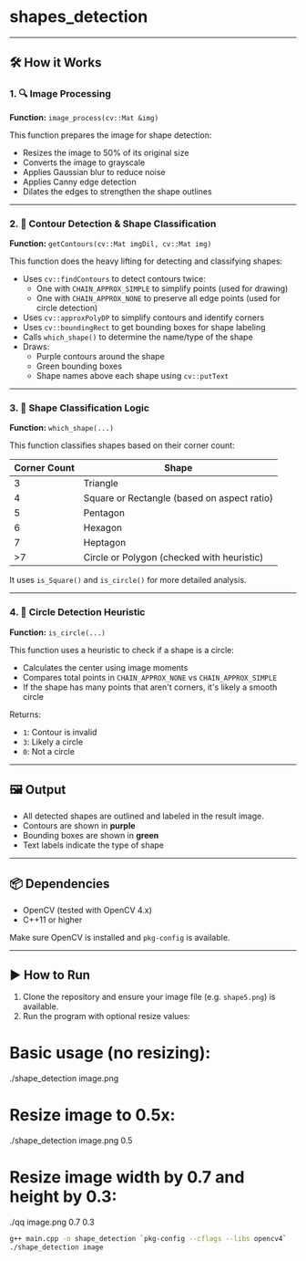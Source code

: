 # shapes_detection

---

## 🛠️ How it Works

### 1. 🔍 Image Processing

**Function:** `image_process(cv::Mat &img)`

This function prepares the image for shape detection:

- Resizes the image to 50% of its original size
- Converts the image to grayscale
- Applies Gaussian blur to reduce noise
- Applies Canny edge detection
- Dilates the edges to strengthen the shape outlines

---

### 2. 📐 Contour Detection & Shape Classification

**Function:** `getContours(cv::Mat imgDil, cv::Mat img)`

This function does the heavy lifting for detecting and classifying shapes:

- Uses `cv::findContours` to detect contours twice:
  - One with `CHAIN_APPROX_SIMPLE` to simplify points (used for drawing)
  - One with `CHAIN_APPROX_NONE` to preserve all edge points (used for circle detection)
- Uses `cv::approxPolyDP` to simplify contours and identify corners
- Uses `cv::boundingRect` to get bounding boxes for shape labeling
- Calls `which_shape()` to determine the name/type of the shape
- Draws:
  - Purple contours around the shape
  - Green bounding boxes
  - Shape names above each shape using `cv::putText`

---

### 3. 🔁 Shape Classification Logic

**Function:** `which_shape(...)`

This function classifies shapes based on their corner count:

| Corner Count | Shape      |
|--------------|------------|
| 3            | Triangle   |
| 4            | Square or Rectangle (based on aspect ratio) |
| 5            | Pentagon   |
| 6            | Hexagon    |
| 7            | Heptagon   |
| >7           | Circle or Polygon (checked with heuristic) |

It uses `is_Square()` and `is_circle()` for more detailed analysis.

---

### 4. 🎯 Circle Detection Heuristic

**Function:** `is_circle(...)`

This function uses a heuristic to check if a shape is a circle:

- Calculates the center using image moments
- Compares total points in `CHAIN_APPROX_NONE` vs `CHAIN_APPROX_SIMPLE`
- If the shape has many points that aren't corners, it's likely a smooth circle

Returns:
- `1`: Contour is invalid
- `3`: Likely a circle
- `0`: Not a circle

---

## 🖼️ Output

- All detected shapes are outlined and labeled in the result image.
- Contours are shown in **purple**
- Bounding boxes are shown in **green**
- Text labels indicate the type of shape

---

## 📦 Dependencies

- OpenCV (tested with OpenCV 4.x)
- C++11 or higher

Make sure OpenCV is installed and `pkg-config` is available.

---

## ▶️ How to Run

1. Clone the repository and ensure your image file (e.g. `shape5.png`) is available.
2. Run the program with optional resize values:

# Basic usage (no resizing):
./shape_detection image.png

# Resize image to 0.5x:
./shape_detection image.png 0.5

# Resize image width by 0.7 and height by 0.3:
./qq image.png 0.7 0.3

```bash
g++ main.cpp -o shape_detection `pkg-config --cflags --libs opencv4`
./shape_detection image
